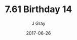 ---
title: '7.61 Birthday 14'
alt: 'Mysteries of the Arcana'
date: '2017-06-26'
author: 'J Gray'
artist: 'Keira'
chapter: '7 Tales of the Arcana'
filler: false
---